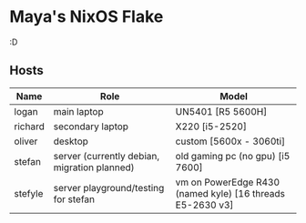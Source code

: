 # Maya's NixOS Flake
:D

## Hosts
| Name     | Role                                         | Model                                                       |
| -------- | -------------------------------------------- | ----------------------------------------------------------- |
| logan    | main laptop                                  | UN5401 \[R5 5600H\]                                         |
| richard  | secondary laptop                             | X220 \[i5-2520\]                                            |
| oliver   | desktop                                      | custom \[5600x - 3060ti\]                                |
| stefan   | server (currently debian, migration planned) | old gaming pc (no gpu) \[i5 7600\]                          |
| stefyle  | server playground/testing for stefan         | vm on PowerEdge R430 (named kyle) \[16 threads E5-2630 v3\] |
